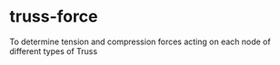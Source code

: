 # truss-force
To determine tension and compression forces acting on each node of different types of Truss
